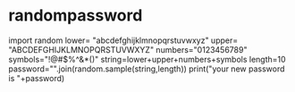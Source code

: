 # randompassword
import random
lower= "abcdefghijklmnopqrstuvwxyz"
upper= "ABCDEFGHIJKLMNOPQRSTUVWXYZ"
numbers="0123456789"
symbols="!@#$%^&*()"
string=lower+upper+numbers+symbols
length=10
password="".join(random.sample(string,length))
print("your new password is "+password)

